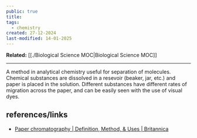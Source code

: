 ```yaml
---
public: true
title: 
tags:
  - chemistry
created: 27-12-2024
last-modified: 14-01-2025
---
```

**Related:** [[./Biological Science MOC|Biological Science MOC]]

---

A method in analytical chemistry useful for separation of molecules. Chemical substances are dissolved in a resevoir (beaker, jar, etc.) and paper is placed in the solution. Different substances have different rates of migration across the paper, and can be easily seen with the use of visual dyes.

## references/links
* [Paper chromatography | Definition, Method, & Uses | Britannica](https://www.britannica.com/science/paper-chromatography)
